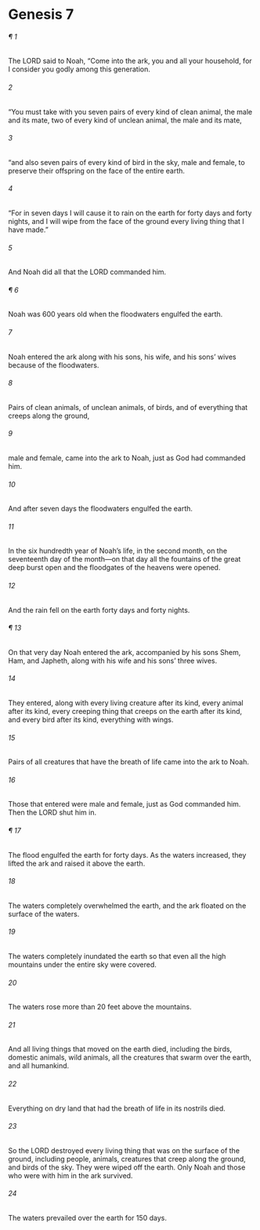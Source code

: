 # Genesis 7
###### ¶ 1
The LORD said to Noah, “Come into the ark, you and all your household, for I consider you godly among this generation.
###### 2
“You must take with you seven pairs of every kind of clean animal, the male and its mate, two of every kind of unclean animal, the male and its mate,
###### 3
“and also seven pairs of every kind of bird in the sky, male and female, to preserve their offspring on the face of the entire earth.
###### 4
“For in seven days I will cause it to rain on the earth for forty days and forty nights, and I will wipe from the face of the ground every living thing that I have made.”
###### 5
And Noah did all that the LORD commanded him.
###### ¶ 6
Noah was 600 years old when the floodwaters engulfed the earth.
###### 7
Noah entered the ark along with his sons, his wife, and his sons’ wives because of the floodwaters.
###### 8
Pairs of clean animals, of unclean animals, of birds, and of everything that creeps along the ground,
###### 9
male and female, came into the ark to Noah, just as God had commanded him.
###### 10
And after seven days the floodwaters engulfed the earth.
###### 11
In the six hundredth year of Noah’s life, in the second month, on the seventeenth day of the month—on that day all the fountains of the great deep burst open and the floodgates of the heavens were opened.
###### 12
And the rain fell on the earth forty days and forty nights.
###### ¶ 13
On that very day Noah entered the ark, accompanied by his sons Shem, Ham, and Japheth, along with his wife and his sons’ three wives.
###### 14
They entered, along with every living creature after its kind, every animal after its kind, every creeping thing that creeps on the earth after its kind, and every bird after its kind, everything with wings.
###### 15
Pairs of all creatures that have the breath of life came into the ark to Noah.
###### 16
Those that entered were male and female, just as God commanded him. Then the LORD shut him in.
###### ¶ 17
The flood engulfed the earth for forty days. As the waters increased, they lifted the ark and raised it above the earth.
###### 18
The waters completely overwhelmed the earth, and the ark floated on the surface of the waters.
###### 19
The waters completely inundated the earth so that even all the high mountains under the entire sky were covered.
###### 20
The waters rose more than 20 feet above the mountains.
###### 21
And all living things that moved on the earth died, including the birds, domestic animals, wild animals, all the creatures that swarm over the earth, and all humankind.
###### 22
Everything on dry land that had the breath of life in its nostrils died.
###### 23
So the LORD destroyed every living thing that was on the surface of the ground, including people, animals, creatures that creep along the ground, and birds of the sky. They were wiped off the earth. Only Noah and those who were with him in the ark survived.
###### 24
The waters prevailed over the earth for 150 days.
